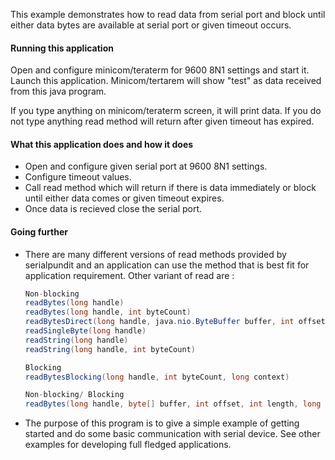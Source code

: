 This example demonstrates how to read data from serial port and block until either data bytes are 
available at serial port or given timeout occurs.

#### Running this application
   
Open and configure minicom/teraterm for 9600 8N1 settings and start it. Launch this application. 
Minicom/tertarem will show "test" as data received from this java program. 

If you type anything on minicom/teraterm screen, it will print data. If you do not type anything 
read method will return after given timeout has expired.
   
#### What this application does and how it does

- Open and configure given serial port at 9600 8N1 settings.
- Configure timeout values.
- Call read method which will return if there is data immediately or block until either data comes 
or given timeout expires.
- Once data is recieved close the serial port.

#### Going further
   
- There are many different versions of read methods provided by serialpundit and an application 
can use the method that is best fit for application requirement. Other variant of read are :
     ```java
     Non-blocking
     readBytes(long handle)
     readBytes(long handle, int byteCount)
     readBytesDirect(long handle, java.nio.ByteBuffer buffer, int offset, int length)
     readSingleByte(long handle)
     readString(long handle)
     readString(long handle, int byteCount)
     
     Blocking
     readBytesBlocking(long handle, int byteCount, long context)
     
     Non-blocking/ Blocking
     readBytes(long handle, byte[] buffer, int offset, int length, long context)
     ``` 
- The purpose of this program is to give a simple example of getting started and do some basic 
communication with serial device. See other examples for developing full fledged applications.
     
